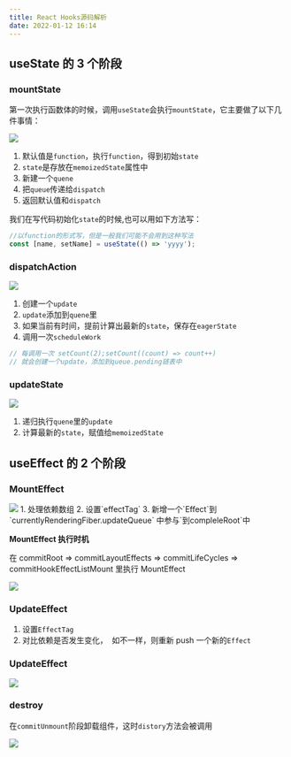 ```yaml
---
title: React Hooks源码解析
date: 2022-01-12 16:14
---
```


## useState 的 3 个阶段

### mountState

第一次执行函数体的时候，调用`useState`会执行`mountState`，它主要做了以下几件事情：

<!-- ![useState](/react/hooks1.png) -->
<img src="../../assets/react/hooks1.png"/>

1. 默认值是`function`，执行`function`，得到初始`state`
2. `state`是存放在`memoizedState`属性中
3. 新建一个`quene`
4. 把`queue`传递给`dispatch`
5. 返回默认值和`dispatch`

我们在写代码初始化`state`的时候,也可以用如下方法写：

```js
//以function的形式写，但是一般我们可能不会用到这种写法
const [name, setName] = useState(() => 'yyyy');
```

### dispatchAction

<!-- ![useState](/react/hooks2.png) -->
<img src="../../assets/react/hooks2.png"/>

1. 创建一个`update`
2. `update`添加到`quene`里
3. 如果当前有时间，提前计算出最新的`state`，保存在`eagerState`
4. 调用一次`scheduleWork`

```js
// 每调用一次 setCount(2);setCount((count) => count++)
// 就会创建一个update，添加到queue.pending链表中
```

### updateState

<!-- ![useState](/react/hooks3.png) -->
<img src="../../assets/react/hooks3.png"/>

1. 递归执行`quene`里的`update`
2. 计算最新的`state`，赋值给`memoizedState`

## useEffect 的 2 个阶段

### MountEffect

<!-- ![useState](/react/hooks4.png) -->
<img src="../../assets/react/hooks4.png"/>
1. 处理依赖数组
2. 设置`effectTag`
3. 新增一个`Effect`到`currentlyRenderingFiber.updateQueue` 中参与`到compleleRoot`中

**MountEffect 执行时机**

在 commitRoot => commitLayoutEffects => commitLifeCycles => commitHookEffectListMount
里执行 MountEffect

<!-- ![useState](/react/hooks5.png) -->
<img src="../../assets/react/hooks5.png"/>

### UpdateEffect

1. 设置`EffectTag`
2. 对比依赖是否发生变化，  如不一样，则重新 push 一个新的`Effect`

### UpdateEffect

<!-- ![useState](/react/hooks6.png) -->
<img src="../../assets/react/hooks6.png"/>

### destroy

在`commitUnmount`阶段卸载组件，这时`distory`方法会被调用

<!-- ![useState](/react/hooks7.png) -->
<img src="../../assets/react/hooks7.png"/>
